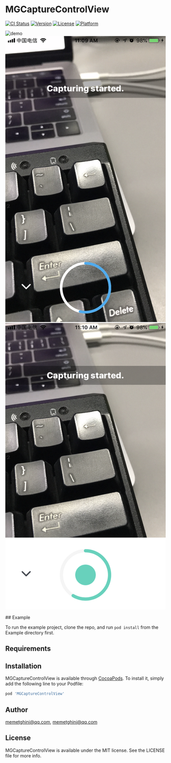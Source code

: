 # MGCaptureControlView

[![CI Status](https://img.shields.io/travis/memetghini@qq.com/MGCaptureControlView.svg?style=flat)](https://travis-ci.org/memetghini@qq.com/MGCaptureControlView)
[![Version](https://img.shields.io/cocoapods/v/MGCaptureControlView.svg?style=flat)](https://cocoapods.org/pods/MGCaptureControlView)
[![License](https://img.shields.io/cocoapods/l/MGCaptureControlView.svg?style=flat)](https://cocoapods.org/pods/MGCaptureControlView)
[![Platform](https://img.shields.io/cocoapods/p/MGCaptureControlView.svg?style=flat)](https://cocoapods.org/pods/MGCaptureControlView)
<p align="left" >
  <img src="Images/demo_two.gif" title="demo" float=left size=100>
  <img src="Images/demo_one.png" title="demo" float=left>
  <img src="Images/demo_three.png" title="demo" float=left>
</p>
## Example

To run the example project, clone the repo, and run `pod install` from the Example directory first.

## Requirements

## Installation

MGCaptureControlView is available through [CocoaPods](https://cocoapods.org). To install
it, simply add the following line to your Podfile:

```ruby
pod 'MGCaptureControlView'
```

## Author

memetghini@qq.com, memetghini@qq.com

## License

MGCaptureControlView is available under the MIT license. See the LICENSE file for more info.
